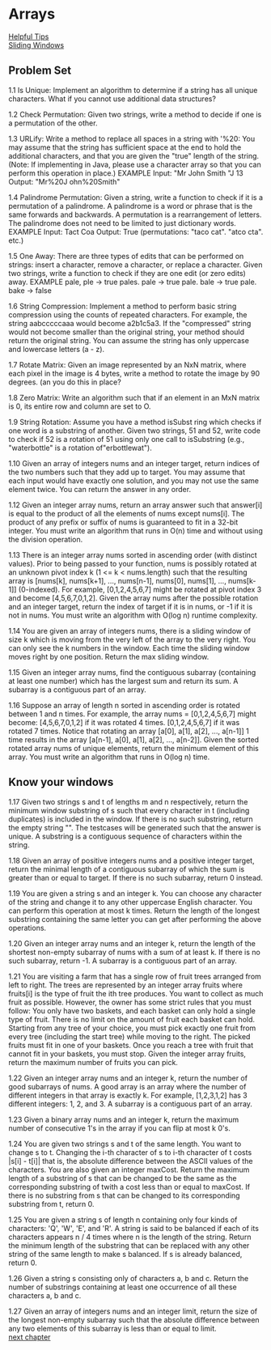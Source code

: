 # Arrays

[Helpful Tips](https://techinterviewhandbook.org/algorithms/array/)  
[Sliding Windows](https://medium.com/outco/how-to-solve-sliding-window-problems-28d67601a66)

## Problem Set

1.1 Is Unique: Implement an algorithm to determine if a string has all unique characters. What if you
cannot use additional data structures?

1.2 Check Permutation: Given two strings, write a method to decide if one is a permutation of the
other.

1.3 URLify: Write a method to replace all spaces in a string with '%20: You may assume that the string
has sufficient space at the end to hold the additional characters, and that you are given the "true"
length of the string. (Note: If implementing in Java, please use a character array so that you can
perform this operation in place.)
EXAMPLE
Input: "Mr John Smith "J 13
Output: "Mr%20J ohn%20Smith"

1.4 Palindrome Permutation: Given a string, write a function to check if it is a permutation of a palindrome. A palindrome is a word or phrase that is the same forwards and backwards. A permutation
is a rearrangement of letters. The palindrome does not need to be limited to just dictionary words.
EXAMPLE
Input: Tact Coa
Output: True (permutations: "taco cat". "atco cta". etc.)

1.5 One Away: There are three types of edits that can be performed on strings: insert a character,
remove a character, or replace a character. Given two strings, write a function to check if they are
one edit (or zero edits) away.
EXAMPLE
pale, pIe -> true
pales. pale -> true
pale. bale -> true
pale. bake -> false

1.6 String Compression: Implement a method to perform basic string compression using the counts
of repeated characters. For example, the string aabcccccaaa would become a2b1c5a3. If the
"compressed" string would not become smaller than the original string, your method should return
the original string. You can assume the string has only uppercase and lowercase letters (a - z).

1.7 Rotate Matrix: Given an image represented by an NxN matrix, where each pixel in the image is 4
bytes, write a method to rotate the image by 90 degrees. (an you do this in place?

1.8 Zero Matrix: Write an algorithm such that if an element in an MxN matrix is 0, its entire row and
column are set to O.

1.9 String Rotation: Assume you have a method isSubst ring which checks if one word is a substring
of another. Given two strings, 51 and 52, write code to check if 52 is a rotation of 51 using only one
call to isSubstring (e.g., "waterbottle" is a rotation of"erbottlewat").

1.10  Given an array of integers nums and an integer target, return indices of the two numbers such that they add up to target.
You may assume that each input would have exactly one solution, and you may not use the same element twice. 
You can return the answer in any order.

1.12 Given an integer array nums, return an array answer such that answer[i] is equal to the product of all the elements of nums except nums[i].
The product of any prefix or suffix of nums is guaranteed to fit in a 32-bit integer.
You must write an algorithm that runs in O(n) time and without using the division operation.

1.13 There is an integer array nums sorted in ascending order (with distinct values). Prior to being passed to your function, nums
is possibly rotated at an unknown pivot index k (1 <= k < nums.length) such that the resulting array is [nums[k], nums[k+1], ..., nums[n-1], nums[0], nums[1], ..., nums[k-1]] (0-indexed). For example, [0,1,2,4,5,6,7] might be rotated at pivot index 3 and become [4,5,6,7,0,1,2].
Given the array nums after the possible rotation and an integer target, return the index of target if it is in nums, or -1 if it is not in nums.
You must write an algorithm with O(log n) runtime complexity.

1.14 You are given an array of integers nums, there is a sliding window of size k which is moving from the very left of the array to the very right. 
You can only see the k numbers in the window. Each time the sliding window moves right by one position. Return the max sliding window.

1.15 Given an integer array nums, find the contiguous subarray (containing at least one number) which has the largest sum and return its sum.
A subarray is a contiguous part of an array.

1.16 Suppose an array of length n sorted in ascending order is rotated between 1 and n times. For example, the array nums = [0,1,2,4,5,6,7] might become:
[4,5,6,7,0,1,2] if it was rotated 4 times.
[0,1,2,4,5,6,7] if it was rotated 7 times.
Notice that rotating an array [a[0], a[1], a[2], ..., a[n-1]] 1 time results in the array [a[n-1], a[0], a[1], a[2], ..., a[n-2]].
Given the sorted rotated array nums of unique elements, return the minimum element of this array.
You must write an algorithm that runs in O(log n) time.

## Know your windows

1.17 Given two strings s and t of lengths m and n respectively, return the minimum window substring of s such that every character in t (including duplicates) is included in the window. If there is no such substring, return the empty string "". The testcases will be generated such that the answer is unique. A substring is a contiguous sequence of characters within the string.

1.18 Given an array of positive integers nums and a positive integer target, return the minimal length of a contiguous subarray of which the sum is greater than or equal to target. If there is no such subarray, return 0 instead.

1.19 You are given a string s and an integer k. You can choose any character of the string and change it to any other uppercase English character. You can perform this operation at most k times. Return the length of the longest substring containing the same letter you can get after performing the above operations.

1.20 Given an integer array nums and an integer k, return the length of the shortest non-empty subarray of nums with a sum of at least k. If there is no such subarray, return -1. A subarray is a contiguous part of an array.

1.21 You are visiting a farm that has a single row of fruit trees arranged from left to right. The trees are represented by an integer array fruits where fruits[i] is the type of fruit the ith tree produces. You want to collect as much fruit as possible. However, the owner has some strict rules that you must follow:
You only have two baskets, and each basket can only hold a single type of fruit. There is no limit on the amount of fruit each basket can hold.
Starting from any tree of your choice, you must pick exactly one fruit from every tree (including the start tree) while moving to the right. The picked fruits must fit in one of your baskets.
Once you reach a tree with fruit that cannot fit in your baskets, you must stop.
Given the integer array fruits, return the maximum number of fruits you can pick.

1.22 Given an integer array nums and an integer k, return the number of good subarrays of nums. A good array is an array where the number of different integers in that array is exactly k.
For example, [1,2,3,1,2] has 3 different integers: 1, 2, and 3.
A subarray is a contiguous part of an array.

1.23 Given a binary array nums and an integer k, return the maximum number of consecutive 1's in the array if you can flip at most k 0's.

1.24 You are given two strings s and t of the same length. You want to change s to t. Changing the i-th character of s to i-th character of t costs |s[i] - t[i]| that is, the absolute difference between the ASCII values of the characters.
You are also given an integer maxCost.
Return the maximum length of a substring of s that can be changed to be the same as the corresponding substring of twith a cost less than or equal to maxCost.
If there is no substring from s that can be changed to its corresponding substring from t, return 0.

1.25 You are given a string s of length n containing only four kinds of characters: 'Q', 'W', 'E', and 'R'. A string is said to be balanced if each of its characters appears n / 4 times where n is the length of the string. Return the minimum length of the substring that can be replaced with any other string of the same length to make s balanced. If s is already balanced, return 0.

1.26 Given a string s consisting only of characters a, b and c. Return the number of substrings containing at least one occurrence of all these characters a, b and c.

1.27 Given an array of integers nums and an integer limit, return the size of the longest non-empty subarray such that the absolute difference between any two elements of this subarray is less than or equal to limit.  
[next chapter](chapter_2_linkedlists.md)
